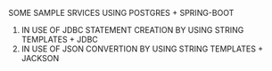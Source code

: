 SOME SAMPLE SRVICES USING POSTGRES + SPRING-BOOT 

1) IN USE OF JDBC STATEMENT CREATION BY USING STRING TEMPLATES + JDBC
2) IN USE OF JSON CONVERTION BY USING STRING TEMPLATES + JACKSON
